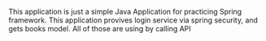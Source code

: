 This application is just a simple Java Application for practicing Spring framework.
This application provives login service via spring security, and gets books model.
All of those are using by calling API
